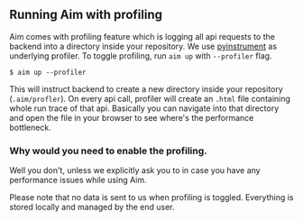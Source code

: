 ## Running Aim with profiling

Aim comes with profiling feature which is logging all api requests to the backend into a directory inside your
repository. We use [pyinstrument](https://pyinstrument.readthedocs.io/en/latest/) as underlying profiler. To toggle
profiling, run `aim up` with `--profiler` flag.

`$ aim up --profiler`

This will instruct backend to create a new directory inside your repository (`.aim/profler`). On every api call,
profiler will create an `.html` file containing whole run trace of that api. Basically you can navigate into that
directory and open the file in your browser to see where's the performance bottleneck.

### Why would you need to enable the profiling.

Well you don't, unless we explicitly ask you to in case you have any performance issues while using Aim.

Please note that no data is sent to us when profiling is toggled. Everything is stored locally and managed by the end
user.
